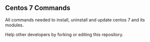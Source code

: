 ## Centos 7 Commands

All commands needed to install, uninstall and update centos 7 and its modules.

Help other developers by forking or editing this repository.

